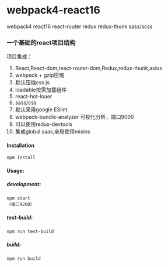 # webpack4-react16
webpack4 react16 react-router redux redux-thunk sass/scss

### 一个基础的react项目结构

项目集成：
1. React,React-dom,react-router-dom,Redux,redux-thunk,axios
2. webpack + gzip压缩
3. 默认压缩css js
4. loadable按需加载组件
5. react-hot-loaer
6. sass/css
7. 默认采用google ESlint
8. webpack-bundle-analyzer 可视化分析，端口9000
9. 可以使用redux-devtools
10. 集成global saas,全局使用mixins

#### Installation
```
npm install
```

#### Usage:

##### development:
```
npm start 
（端口9200）
```
##### test-build:
```
npm run test-build
```
##### build:
```
npm run build
```